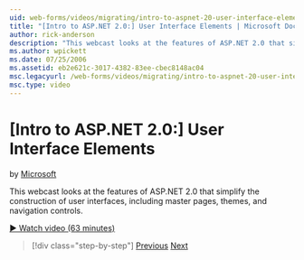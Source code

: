 ```yaml
---
uid: web-forms/videos/migrating/intro-to-aspnet-20-user-interface-elements
title: "[Intro to ASP.NET 2.0:] User Interface Elements | Microsoft Docs"
author: rick-anderson
description: "This webcast looks at the features of ASP.NET 2.0 that simplify the construction of user interfaces, including master pages, themes, and navigation controls."
ms.author: wpickett
ms.date: 07/25/2006
ms.assetid: eb2e621c-3017-4382-83ee-cbec8148ac04
msc.legacyurl: /web-forms/videos/migrating/intro-to-aspnet-20-user-interface-elements
msc.type: video
---
```

# [Intro to ASP.NET 2.0:] User Interface Elements

by [Microsoft](https://github.com/microsoft)

This webcast looks at the features of ASP.NET 2.0 that simplify the construction of user interfaces, including master pages, themes, and navigation controls.

[&#9654; Watch video (63 minutes)](https://channel9.msdn.com/Blogs/ASP-NET-Site-Videos/intro-to-aspnet-20-user-interface-elements)

> [!div class="step-by-step"]
> [Previous](intro-to-aspnet-20-aspnet-20-fundamentals.md)
> [Next](migrating-from-classic-asp-to-aspnet.md)


